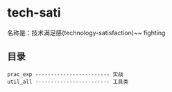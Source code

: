 # tech-sati
 名称是：技术满足感(technology-satisfaction)~~ fighting

 ## 目录
 ```
prac_exp ------------------------ 实战
util_all ------------------------ 工具类
 ```
